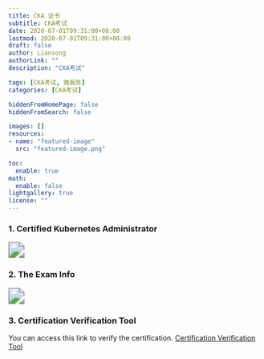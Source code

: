 ```yaml
---
title: CKA 证书
subtitle: CKA考试
date: 2020-07-01T09:31:00+08:00
lastmod: 2020-07-01T09:31:00+08:00
draft: false
author: Liansong
authorLink: ""
description: "CKA考试"

tags: [CKA考试, 微服务]
categories: [CKA考试]

hiddenFromHomePage: false
hiddenFromSearch: false

images: []
resources:
- name: "featured-image"
  src: "featured-image.png"

toc:
  enable: true
math:
  enable: false
lightgallery: true
license: ""
---
```


### 1. Certified Kubernetes Administrator

<img src="https://cdn.jsdelivr.net/gh/yeliansong/github-blog-PIC/blog-images/007S8ZIlgy1gf4lrnhi3oj315m0u07wh.jpg" style="zoom:200%;" />



### 2. The Exam Info

<img src="https://cdn.jsdelivr.net/gh/yeliansong/github-blog-PIC/blog-images/007S8ZIlgy1gf4lvw2z43j30o00h6myj.jpg" style="zoom:200%;" />



### 3. Certification Verification Tool

You can access this link to verify the certification.
[Certification Verification Tool](https://training.linuxfoundation.org/certification/verify/)